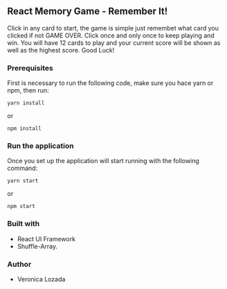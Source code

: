 ## React Memory Game - Remember It!

Click in any card to start, the game is simple just remembet what card you clicked if not GAME OVER. Click once and only once to keep playing and win. You will have 12 cards to play and your current score will be shown as well as the highest score. Good Luck! 

### Prerequisites
First is necessary to run the following code, make sure you hace yarn or npm, then run:

`yarn install`

or 

`npm install`

### Run the application
Once you set up the application will start running with the following command: 

`yarn start`

or 

`npm start`

### Built with 

* React UI Framework
* Shuffle-Array. 

### Author
* Veronica Lozada

